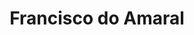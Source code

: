 ---
layout: page
title: Francisco do Amaral
description: Computer Science <br> Cefet/RJ
img: assets/img/team/master/ft_Francisco_Rubens.jpg
importance: 1
category: "Master Students"
redirect: https://lattes.cnpq.br/9811589327336791
---